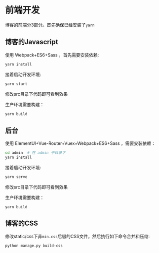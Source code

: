 # 前端开发

博客的前端分3部分。首先确保已经安装了`yarn`

## 博客的Javascript

使用 Webpack+ES6+Sass ，首先需要安装依赖:

```bash
yarn install
```

接着启动开发环境:

```bash
yarn start
```

修改src目录下代码即可看到效果

生产环境需要构建：

```bash
yarn build
```

## 后台

使用 ElementUI+Vue-Router+Vuex+Webpack+ES6+Sass ，需要安装依赖：

```bash
cd admin  # 在 admin 子目录下
yarn install
```

接着启动开发环境:

```bash
yarn serve
```

修改src目录下代码即可看到效果

生产环境需要构建：

```
yarn build
```

## 博客的CSS

修改static/css下非`min.css`后缀的CSS文件，然后执行如下命令合并和压缩:

```
python manage.py build-css
```
